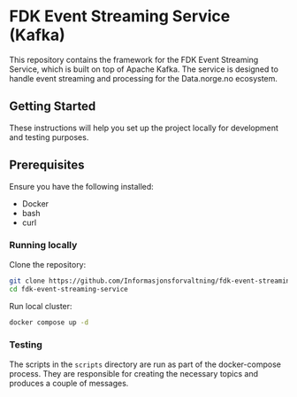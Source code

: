 # FDK Event Streaming Service (Kafka)
This repository contains the framework for the FDK Event Streaming Service, which is built on top of Apache Kafka. 
The service is designed to handle event streaming and processing for the Data.norge.no ecosystem.

## Getting Started

These instructions will help you set up the project locally for development and testing purposes.

## Prerequisites
Ensure you have the following installed:
- Docker
- bash
- curl

### Running locally
Clone the repository:
```sh
git clone https://github.com/Informasjonsforvaltning/fdk-event-streaming-service.git
cd fdk-event-streaming-service
```

Run local cluster:
```sh
docker compose up -d
```

### Testing
The scripts in the `scripts` directory are run as part of the docker-compose process.
They are responsible for creating the necessary topics and produces a couple of messages.
